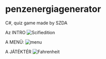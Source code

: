 # penzenergiagenerator
C#,  quiz game made by SZDA

Az INTRO
![Scifiedition](https://user-images.githubusercontent.com/55109637/140154612-0987b8cc-981f-4cfe-b0cc-4c82c7abbaec.png)

A MENÜ:
![menu](https://user-images.githubusercontent.com/55109637/140155282-bd056e1b-8659-4d5c-83d2-ccf68d25a7e3.png)

A JÁTÉKTÉR
![Fahrenheit](https://user-images.githubusercontent.com/55109637/140153278-7899acbe-617e-452d-ab6a-6177184baada.png)


